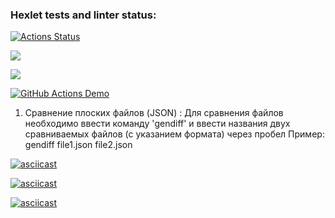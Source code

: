 ### Hexlet tests and linter status:
[![Actions Status](https://github.com/DianaShilova/frontend-project-lvl2/workflows/hexlet-check/badge.svg)](https://github.com/DianaShilova/frontend-project-lvl2/actions)

<a href="https://codeclimate.com/github/DianaShilova/frontend-project-lvl2/maintainability"><img src="https://api.codeclimate.com/v1/badges/f8cdd36173329c90c4e7/maintainability" /></a>

<a href="https://codeclimate.com/github/DianaShilova/frontend-project-lvl2/test_coverage"><img src="https://api.codeclimate.com/v1/badges/f8cdd36173329c90c4e7/test_coverage" /></a>

[![GitHub Actions Demo](https://github.com/DianaShilova/frontend-project-lvl2/actions/workflows/github-actions-demo.yml/badge.svg)](https://github.com/DianaShilova/frontend-project-lvl2/actions/workflows/github-actions-demo.yml)


1. Сравнение плоских файлов (JSON) :
Для сравнения файлов необходимо ввести команду 'gendiff' и ввести названия двух сравниваемых файлов (с указанием формата) через пробел
Пример: gendiff file1.json file2.json

[![asciicast](https://asciinema.org/a/n2znT6IxBW6fwIq4mDzp067Ji.svg)](https://asciinema.org/a/n2znT6IxBW6fwIq4mDzp067Ji)

[![asciicast](https://asciinema.org/a/7gdmX0KmzLnKoYL3ayb1IgwiY.svg)](https://asciinema.org/a/7gdmX0KmzLnKoYL3ayb1IgwiY)

[![asciicast](https://asciinema.org/a/z81w7zNQe16ORezBtHIeki5VV.svg)](https://asciinema.org/a/z81w7zNQe16ORezBtHIeki5VV)
